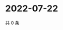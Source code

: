 # 2022-07-22

共 0 条

<!-- BEGIN WEIBO -->
<!-- 最后更新时间 Fri Jul 22 2022 18:19:59 GMT+0800 (China Standard Time) -->

<!-- END WEIBO -->
